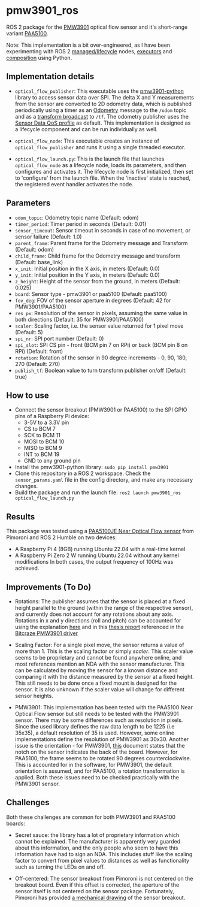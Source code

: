 # pmw3901_ros
ROS 2 package for the [PMW3901](https://shop.pimoroni.com/products/pmw3901-optical-flow-sensor-breakout?variant=27869870358611) optical flow sensor and it's short-range variant [PAA5100](https://shop.pimoroni.com/products/paa5100je-optical-tracking-spi-breakout?variant=39315330170963).

Note: This implementation is a bit over-engineered, as I have been experimenting with ROS 2 [managed/lifecycle](https://design.ros2.org/articles/node_lifecycle.html) nodes, [executors](https://docs.ros.org/en/humble/Concepts/About-Executors.html#executors) and [composition](https://github.com/ros2/examples/blob/rolling/rclpy/executors/examples_rclpy_executors/composed.py) using Python.

## Implementation details

* ```optical_flow_publisher```: This executable uses the [pmw3901-python](https://github.com/pimoroni/pmw3901-python) library to access sensor data over SPI. The delta X and Y measurements from the sensor are converted to 2D odometry data, which is published periodically using a timer as an [Odometry](https://docs.ros2.org/foxy/api/nav_msgs/msg/Odometry.html) message to the ```/odom``` topic and as a [transform broadcast](https://ros2-industrial-workshop.readthedocs.io/en/latest/_source/navigation/ROS2-TF2.html) to ```/tf```. The odometry publisher uses the [Sensor Data QoS profile](https://docs.ros.org/en/rolling/Concepts/About-Quality-of-Service-Settings.html#qos-profiles) as default. This implementation is designed as a lifecycle component and can be run individually as well. 

* ```optical_flow_node```: This executable creates an instance of ```optical_flow_publisher``` and runs it using a single threaded executor. 

* ```optical_flow_launch.py```: This is the launch file that launches ```optical_flow_node``` as a  lifecycle node, loads its parameters, and then configures and activates it. The lifecycle node is first initialized, then set to 'configure' from the launch file. When the 'inactive' state is reached, the registered event handler activates the node.

## Parameters

* ```odom_topic```: Odometry topic name (Default: odom)
* ```timer_period```: Timer period in seconds (Default: 0.01)
* ```sensor_timeout```: Sensor timeout in seconds in case of no movement, or sensor failure (Default: 1.0)
* ```parent_frame```: Parent frame for the Odometry message and Transform (Default: odom)
* ```child_frame```: Child frame for the Odometry message and transform (Default: base_link)
* ```x_init```: Initial position in the X axis, in meters (Default: 0.0)
* ```y_init```: Initial position in the Y axis, in meters (Default: 0.0)
* ```z_height```: Height of the sensor from the ground, in meters (Default: 0.025)
* ```board```: Sensor type - pmw3901 or paa5100 (Default: paa5100)
* ```fov_deg```: FOV of the sensor aperture in degrees (Default: 42 for PMW3901/PAA5100)
* ```res_px```: Resolution of the sensor in pixels, assuming the same value in both directions (Default: 35 for PMW3901/PAA5100)
* ```scaler```: Scaling factor, i.e. the sensor value returned for 1 pixel move (Default: 5)
* ```spi_nr```: SPI port number (Default: 0)
* ```spi_slot```: SPI CS pin - front (BCM pin 7 on RPi) or back (BCM pin 8 on RPi) (Default: front)
* ```rotation```: Rotation of the sensor in 90 degree increments - 0, 90, 180, 270 (Default: 270)
* ```publish_tf```: Boolean value to turn transform publisher on/off (Default: true)

## How to use

* Connect the sensor breakout (PMW3901 or PAA5100) to the SPI GPIO pins of a Raspberry Pi device:
  * 3-5V to a 3.3V pin
  * CS to BCM 7
  * SCK to BCM 11
  * MOSI to BCM 10
  * MISO to BCM 9
  * INT to BCM 19
  * GND to any ground pin
* Install the pmw3901-python library: ```sudo pip install pmw3901```
* Clone this repository in a ROS 2 workspace. Check the ```sensor_params.yaml``` file in the config directory, and make any necessary changes.
* Build the package and run the launch file: ```ros2 launch pmw3901_ros optical_flow_launch.py```

## Results

This package was tested using a [PAA5100JE Near Optical Flow sensor](https://shop.pimoroni.com/products/paa5100je-optical-tracking-spi-breakout?variant=39315330170963) from Pimoroni and ROS 2 Humble on two devices:
* A Raspberry Pi 4 (8GB) running Ubuntu 22.04 with a real-time kernel
* A Raspberry Pi Zero 2 W running Ubuntu 22.04 without any kernel modifications
In both cases, the output frequency of 100Hz was achieved. 

## Improvements (To Do)

* Rotations: The publisher assumes that the sensor is placed at a fixed height parallel to the ground (within the range of the respective sensor), and currently does not account for any rotations about any axis. Rotations in x and y directions (roll and pitch) can be accounted for using the explanation [here](https://ardupilot.org/copter/docs/common-mouse-based-optical-flow-sensor-adns3080.html) and in this [thesis report](https://lup.lub.lu.se/luur/download?func=downloadFile&recordOId=8905295&fileOId=8905299) referenced in the [Bitcraze PMW3901 driver](https://github.com/bitcraze/Bitcraze_PMW3901/tree/master)

* Scaling Factor: For a single pixel move, the sensor returns a value of more than 1. This is the scaling factor or simply *scaler*. This scaler value seems to be proprietary and cannot be found anywhere online, and most references mention an NDA with the sensor manufacturer. This can be calculated by moving the sensor for a known distance and comparing it with the distance measured by the sensor at a fixed height. This still needs to be done once a fixed mount is designed for the sensor. It is also unknown if the scaler value will change for different sensor heights.

* PMW3901: This implementation has been tested with the PAA5100 Near Optical Flow sensor but still needs to be tested with the PMW3901 sensor. There may be some differences such as resolution in pixels. Since the used library defines the raw data length to be 1225 (i.e 35x35), a default resolution of 35 is used. However, some online implementations define the resolution of PMW3901 as 30x30. Another issue is the orientation - for PMW3901, [this](https://docs.px4.io/main/en/sensor/pmw3901.html) document states that the notch on the sensor indicates the back of the board. However, for PAA5100, the frame seems to be rotated 90 degrees counterclockwise. This is accounted for in the software, for PMW3901, the default orientation is assumed, and for PAA5100, a rotation transformation is applied. Both these issues need to be checked practically with the PMW3901 sensor.

## Challenges

Both these challenges are common for both PMW3901 and PAA5100 boards:

* Secret sauce: the library has a lot of proprietary information which cannot be explained. The manufacturer is apparently very guarded about this information, and the only people who seem to have this information have had to sign an NDA. This includes stuff like the scaling factor to convert from pixel values to distances as well as functionality such as turning the LEDs on and off.

* Off-centered: The sensor breakout from Pimoroni is not centered on the breakout board. Even if this offset is corrected, the aperture of the sensor itself is not centered on the sensor package. Fortunately, Pimoroni has provided [a mechanical drawing](https://cdn.shopify.com/s/files/1/0174/1800/files/39b9173de8970896f2eaa114ef5738eb993a06cc.png?v=1621246728) of the sensor breakout. 
